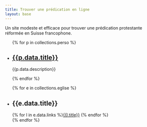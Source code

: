 ```yaml
---
title: Trouver une prédication en ligne
layout: base
---
```


Un site modeste et efficace pour trouver une prédication protestante réformée en Suisse francophone.

<ul class="cards">
{% for p in collections.perso %}
<li class="card">
    <h2><a href="{{p.data.link}}" target="_blank">{{p.data.title}}</a></h2>
    <p>{{p.data.description}}</p>
</li>
{% endfor %}

{% for e in collections.eglise %}
<li class="card">

## {{e.data.title}}

<div class="links">{% for l in e.data.links %}<a href="{{l.url}}" target="_blank">{{l.title}}</a> {% endfor %}</div>

</li>
{% endfor %}

</ul>